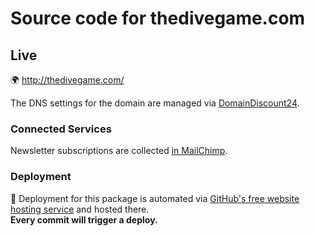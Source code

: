 # Source code for thedivegame.com

## Live

:earth_africa: <http://thedivegame.com/>

The DNS settings for the domain are managed via [DomainDiscount24](https://login.domaindiscount24.com/de/domain/config/index/domain/thedivegame.com).

### Connected Services

Newsletter subscriptions are collected [in MailChimp](https://us12.admin.mailchimp.com/lists/members/?id=132909#p:1-s:25-so:null). 

### Deployment

:rocket: Deployment for this package is automated via [GitHub's free website hosting service](https://pages.github.com/) and hosted there.  
**Every commit will trigger a deploy.**

